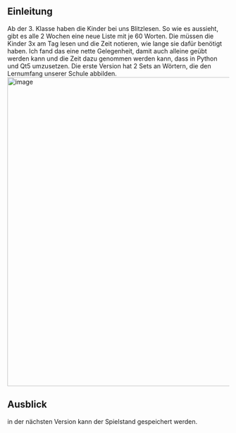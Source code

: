 
## Einleitung
Ab der 3. Klasse haben die Kinder bei uns Blitzlesen. So wie es aussieht, gibt es alle 2 Wochen eine neue Liste mit je 60 Worten. Die müssen die Kinder 3x am Tag lesen und die Zeit notieren, wie lange sie dafür benötigt haben.
Ich fand das eine nette Gelegenheit, damit auch alleine geübt werden kann und die Zeit dazu genommen werden kann, dass in Python und Qt5 umzusetzen. Die erste Version hat 2 Sets an Wörtern, die den Lernumfang unserer Schule abbilden.
<img width="702" alt="image" src="https://github.com/user-attachments/assets/ef29ad76-ea9e-45f3-be6c-24f5f97c03d0">

## Ausblick
in der nächsten Version kann der Spielstand gespeichert werden.
